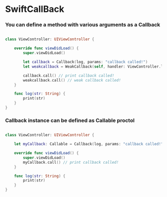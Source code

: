 # SwiftCallBack
### You can define a method with various arguments as a Callback

```Swift

class ViewController: UIViewController {

    override func viewDidLoad() {
        super.viewDidLoad()

        let callback = Callback(log, params: "callback called!")
        let weakcallback = WeakCallback(self, handler: ViewController.log, params: ("weak callback called!"))

        callback.call() // print callback called!
        weakcallback.call() // weak callback called!
    }

    func log(str: String) {
        print(str)
    }
}

```

### Callback instance can be defined as Callable proctol

```Swift

class ViewController: UIViewController {

    let myCallback: Callable = Callback(log, params: "callback called!")

    override func viewDidLoad() {
        super.viewDidLoad()
        myCallback.call() // print callback called!
    }

    func log(str: String) {
        print(str)
    }
}

```
